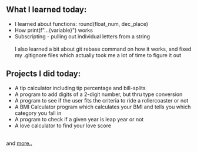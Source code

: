 ## What I learned today:  
- I learned about functions: round(float_num, dec_place)  
- How print(f"...{variable}") works  
- Subscripting - pulling out individual letters from a string  
&nbsp;  
I also learned a bit about git rebase command on how it works, and fixed my .gitignore files which actually took me a lot of time to figure it out  

## Projects I did today:  
- A tip calculator including tip percentage and bill-splits  
- A program to add digits of a 2-digit number, but thru type conversion  
- A program to see if the user fits the criteria to ride a rollercoaster or not  
- A BMI Calculator program which calculates your BMI and tells you which category you fall in  
- A program to check if a given year is leap year or not  
- A love calculator to find your love score

&nbsp;  
and [more..](../Day2/)